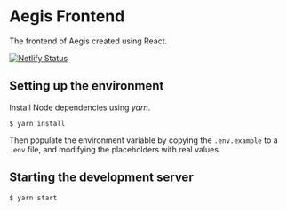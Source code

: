 # Aegis Frontend

The frontend of Aegis created using React.

[![Netlify Status](https://api.netlify.com/api/v1/badges/0d373c74-da0e-44d3-ab16-924794cde1df/deploy-status)](https://app.netlify.com/sites/aegis-staging/deploys)

## Setting up the environment

Install Node dependencies using _yarn_.

```
$ yarn install
```

Then populate the environment variable by copying the `.env.example` to a `.env` file, and modifying the placeholders with real values.

## Starting the development server

```
$ yarn start
```
